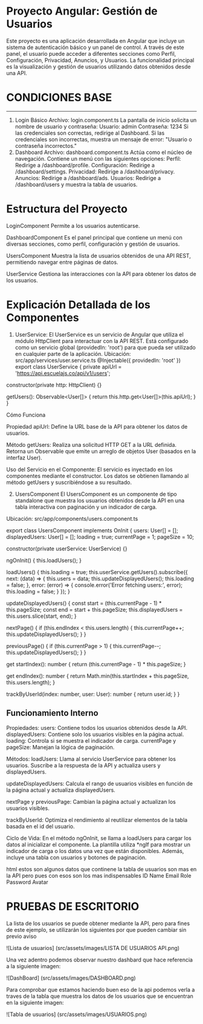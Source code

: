 # Proyecto Angular: Gestión de Usuarios
Este proyecto es una aplicación desarrollada en Angular que incluye un sistema de autenticación básico y un panel de control. A través de este panel, el usuario puede acceder a diferentes secciones como Perfil, Configuración, Privacidad, Anuncios, y Usuarios. La funcionalidad principal es la visualización y gestión de usuarios utilizando datos obtenidos desde una API.


# CONDICIONES BASE
-----------------
1. Login Básico
Archivo: login.component.ts
La pantalla de inicio solicita un nombre de usuario y contraseña:
Usuario: admin
Contraseña: 1234
Si las credenciales son correctas, redirige al Dashboard.
Si las credenciales son incorrectas, muestra un mensaje de error: "Usuario o contraseña incorrectos."
2. Dashboard
Archivo: dashboard.component.ts
Actúa como el núcleo de navegación.
Contiene un menú con las siguientes opciones:
Perfil: Redirige a /dashboard/profile.
Configuración: Redirige a /dashboard/settings.
Privacidad: Redirige a /dashboard/privacy.
Anuncios: Redirige a /dashboard/ads.
Usuarios: Redirige a /dashboard/users y muestra la tabla de usuarios.

# Estructura del Proyecto
LoginComponent
Permite a los usuarios autenticarse.

DashboardComponent
Es el panel principal que contiene un menú con diversas secciones, como perfil, configuración y gestión de usuarios.

UsersComponent
Muestra la lista de usuarios obtenidos de una API REST, permitiendo navegar entre páginas de datos.

UserService
Gestiona las interacciones con la API para obtener los datos de los usuarios.

# Explicación Detallada de los Componentes
1. UserService:
El UserService es un servicio de Angular que utiliza el módulo HttpClient para interactuar con la API REST.
Está configurado como un servicio global (providedIn: 'root') para que pueda ser utilizado en cualquier parte de la aplicación.
Ubicación: src/app/services/user.service.ts
@Injectable({
  providedIn: 'root'
})
export class UserService {
  private apiUrl = 'https://api.escuelajs.co/api/v1/users';

  constructor(private http: HttpClient) {}

  getUsers(): Observable<User[]> {
    return this.http.get<User[]>(this.apiUrl);
  }
}

Cómo Funciona

Propiedad apiUrl:
Define la URL base de la API para obtener los datos de usuarios.

Método getUsers:
Realiza una solicitud HTTP GET a la URL definida.
Retorna un Observable que emite un arreglo de objetos User (basados en la interfaz User).

Uso del Servicio en el Componente:
El servicio es inyectado en los componentes mediante el constructor. Los datos se obtienen llamando al método getUsers y suscribiéndose a su resultado.

2. UsersComponent
El UsersComponent es un componente de tipo standalone que muestra los usuarios obtenidos desde la API en una tabla interactiva con paginación y un indicador de carga.

Ubicación: src/app/components/users.component.ts


export class UsersComponent implements OnInit {
  users: User[] = [];
  displayedUsers: User[] = [];
  loading = true;
  currentPage = 1;
  pageSize = 10;

  constructor(private userService: UserService) {}

  ngOnInit() {
    this.loadUsers();
  }

  loadUsers() {
    this.loading = true;
    this.userService.getUsers().subscribe({
      next: (data) => {
        this.users = data;
        this.updateDisplayedUsers();
        this.loading = false;
      },
      error: (error) => {
        console.error('Error fetching users:', error);
        this.loading = false;
      }
    });
  }

  updateDisplayedUsers() {
    const start = (this.currentPage - 1) * this.pageSize;
    const end = start + this.pageSize;
    this.displayedUsers = this.users.slice(start, end);
  }

  nextPage() {
    if (this.endIndex < this.users.length) {
      this.currentPage++;
      this.updateDisplayedUsers();
    }
  }

  previousPage() {
    if (this.currentPage > 1) {
      this.currentPage--;
      this.updateDisplayedUsers();
    }
  }

  get startIndex(): number {
    return (this.currentPage - 1) * this.pageSize;
  }

  get endIndex(): number {
    return Math.min(this.startIndex + this.pageSize, this.users.length);
  }

  trackByUserId(index: number, user: User): number {
    return user.id;
  }
}

Funcionamiento Interno
--------------------
Propiedades:
users: Contiene todos los usuarios obtenidos desde la API.
displayedUsers: Contiene solo los usuarios visibles en la página actual.
loading: Controla si se muestra el indicador de carga.
currentPage y pageSize: Manejan la lógica de paginación.

Métodos:
loadUsers:
Llama al servicio UserService para obtener los usuarios.
Suscribe a la respuesta de la API y actualiza users y displayedUsers.

updateDisplayedUsers:
Calcula el rango de usuarios visibles en función de la página actual y actualiza displayedUsers.

nextPage y previousPage:
Cambian la página actual y actualizan los usuarios visibles.

trackByUserId:
Optimiza el rendimiento al reutilizar elementos de la tabla basada en el id del usuario.

Ciclo de Vida:
En el método ngOnInit, se llama a loadUsers para cargar los datos al inicializar el componente.
La plantilla utiliza *ngIf para mostrar un indicador de carga o los datos una vez que están disponibles. Además, incluye una tabla con usuarios y botones de paginación.

html estos son algunos datos que continene la tabla de usuarios son mas en la API pero pues con esos son los mas indispensables
                <th>ID</th>
                <th>Name</th>
                <th>Email</th>
                <th>Role</th>
                <th>Password</th>
                <th>Avatar</th>
          
   
# PRUEBAS DE ESCRITORIO

La lista de los usuarios se puede obtener mediante la API, pero para fines de este ejemplo, se utilizarán los siguientes por que pueden cambiar sin previo aviso

![Lista de usuarios] (src/assets/images/LISTA DE USUARIOS API.png)

Una vez adentro podemos observar nuestro dashbard que hace referencia a la siguiente imagen:

![DashBoard] (src/assets/images/DASHBOARD.png)

Para comprobar que estamos haciendo buen eso de la api podemos verla a traves de la tabla que muestra los datos de los usuarios que se encuentran en la siguiente imagen:

![Tabla de usuarios] (src/assets/images/USUARIOS.png)

